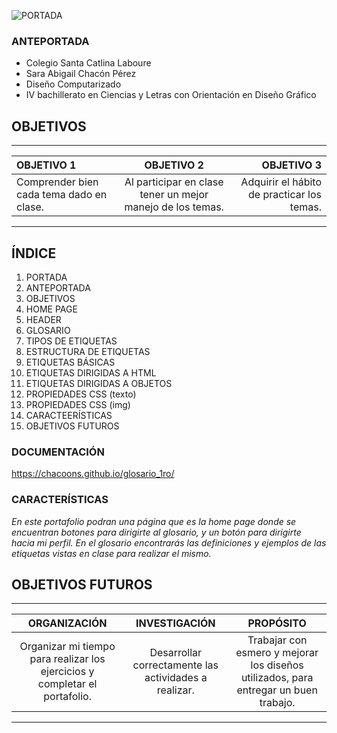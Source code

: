 ![PORTADA](https://user-images.githubusercontent.com/77393842/128426736-762e667c-e5b1-4ebf-af57-1e310b0a04ef.png)


### ANTEPORTADA
* Colegio Santa Catlina Laboure
* Sara Abigail Chacón Pérez
* Diseño Computarizado
* IV bachillerato en Ciencias y Letras con Orientación en Diseño Gráfico

## OBJETIVOS

----
| OBJETIVO 1   | OBJETIVO 2  | OBJETIVO 3 |
| :------------ |:---------------:| -----:|
|Comprender bien cada tema dado en clase.      | Al participar en clase tener un mejor manejo de los temas. |  Adquirir el hábito de practicar los temas. |

----

                

 ## ÍNDICE                             
1. PORTADA
2. ANTEPORTADA
3. OBJETIVOS
4. HOME PAGE
5. HEADER
6. GLOSARIO
7. TIPOS DE ETIQUETAS
8. ESTRUCTURA DE ETIQUETAS
9. ETIQUETAS BÁSICAS
10. ETIQUETAS DIRIGIDAS A HTML
11. ETIQUETAS DIRIGIDAS A OBJETOS
12. PROPIEDADES CSS (texto)
13. PROPIEDADES CSS (img)
14. CARACTEERÍSTICAS
15. OBJETIVOS FUTUROS


 ### DOCUMENTACIÓN               
https://chacoons.github.io/glosario_1ro/

### CARACTERÍSTICAS
_En este portafolio podran una página que es la home page donde se encuentran botones para dirigirte al glosario, y un botón para dirigirte hacia mi perfil. En el glosario encontrarás las definiciones y ejemplos de las etiquetas vistas en clase para realizar el mismo._

 ## OBJETIVOS FUTUROS
----
| ORGANIZACIÓN   | INVESTIGACIÓN  | PROPÓSITO |
| :------------: |:---------------:| :-----:|
|Organizar mi tiempo para realizar los ejercicios y completar el portafolio.     | Desarrollar correctamente las actividades a realizar. |  Trabajar con esmero y mejorar los diseños utilizados, para entregar un buen trabajo. |

----
